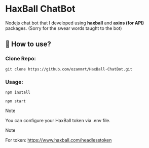 # HaxBall ChatBot

Nodejs chat bot that I developed using **haxball** and **axios (for API)** packages. (Sorry for the swear words taught to the bot)

## 📂 How to use?

### Clone Repo:
```
git clone https://github.com/ozanmrt/HaxBall-ChatBot.git
```
### Usage:
```
npm install
```
```
npm start
```


> [!NOTE]
> You can configure your HaxBall token via .env file.

> [!NOTE]
> For token: https://www.haxball.com/headlesstoken
